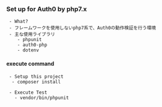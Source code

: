 ### Set up for Auth0 by php7.x
```
 - What?
 - フレームワークを使用しないphp7系で、Auth0の動作検証を行う環境
 - 主な使用ライブラリ
    - phpunit
    - auth0-php
    - dotenv
 ```

#### execute command
```
 - Setup this project
  - composer install

 - Execute Test
   - vendor/bin/phpunit 
```
